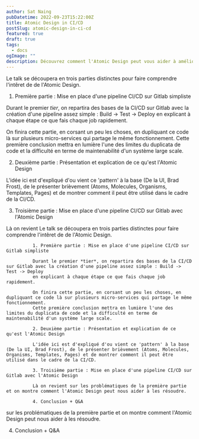 ```yaml
---
author: Sat Naing
pubDatetime: 2022-09-23T15:22:00Z
title: Atomic Design in CI/CD
postSlug: atomic-design-in-ci-cd
featured: true
draft: true
tags:
  - docs
ogImage: ""
description: Découvrez comment l'Atomic Design peut vous aider à améliorer la maintenabilité de vos pipelines CI/CD.
---
```


Le talk se découpera en trois parties distinctes pour faire comprendre l'intêret de de l'Atomic Design.

1. Première partie : Mise en place d'une pipeline CI/CD sur Gitlab simpliste

Durant le premier _tier_, on repartira des bases de la CI/CD sur Gitlab avec la création d'une pipeline assez simple : Build -> Test -> Deploy
en explicant à chaque étape ce que fais chaque job rapidement.

On finira cette partie, en corsant un peu les choses, en dupliquant ce code là sur plusieurs micro-services qui partage le même fonctionnement.
Cette première conclusion mettra en lumière l'une des limites du duplicata de code et la difficulté en terme de maintenabilité d'un système large scale.

2. Deuxième partie : Présentation et explication de ce qu'est l'Atomic Design

L'idée ici est d'expliqué d'ou vient ce 'pattern' à la base (De la UI, Brad Frost), de le présenter brièvement (Atoms, Molecules, Organisms, Templates, Pages) et de montrer comment il peut être utilisé dans le cadre de la CI/CD.

3. Troisième partie : Mise en place d'une pipeline CI/CD sur Gitlab avec l'Atomic Design

Là on revient Le talk se découpera en trois parties distinctes pour faire comprendre l'intêret de de l'Atomic Design.

              1. Première partie : Mise en place d'une pipeline CI/CD sur Gitlab simpliste

              Durant le premier *tier*, on repartira des bases de la CI/CD sur Gitlab avec la création d'une pipeline assez simple : Build -> Test -> Deploy
              en explicant à chaque étape ce que fais chaque job rapidement.

              On finira cette partie, en corsant un peu les choses, en dupliquant ce code là sur plusieurs micro-services qui partage le même fonctionnement.
              Cette première conclusion mettra en lumière l'une des limites du duplicata de code et la difficulté en terme de maintenabilité d'un système large scale.

              2. Deuxième partie : Présentation et explication de ce qu'est l'Atomic Design

              L'idée ici est d'expliqué d'ou vient ce 'pattern' à la base (De la UI, Brad Frost), de le présenter brièvement (Atoms, Molecules, Organisms, Templates, Pages) et de montrer comment il peut être utilisé dans le cadre de la CI/CD.

              3. Troisième partie : Mise en place d'une pipeline CI/CD sur Gitlab avec l'Atomic Design

              Là on revient sur les problématiques de la première partie et on montre comment l'Atomic Design peut nous aider à les résoudre.

              4. Conclusion + Q&A

sur les problématiques de la première partie et on montre comment l'Atomic Design peut nous aider à les résoudre.

4. Conclusion + Q&A
